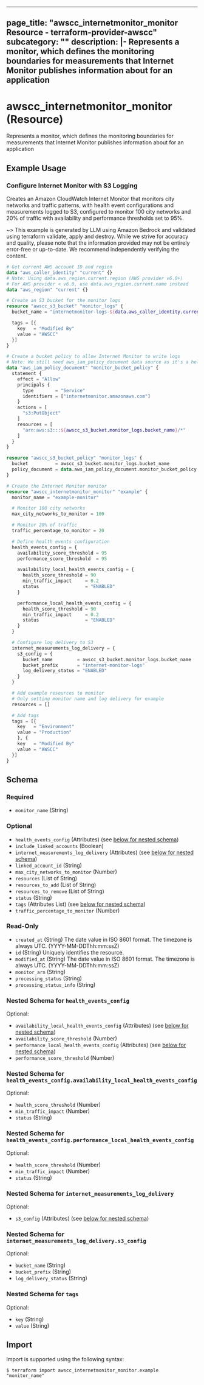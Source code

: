 
---
page_title: "awscc_internetmonitor_monitor Resource - terraform-provider-awscc"
subcategory: ""
description: |-
  Represents a monitor, which defines the monitoring boundaries for measurements that Internet Monitor publishes information about for an application
---

# awscc_internetmonitor_monitor (Resource)

Represents a monitor, which defines the monitoring boundaries for measurements that Internet Monitor publishes information about for an application

## Example Usage

### Configure Internet Monitor with S3 Logging

Creates an Amazon CloudWatch Internet Monitor that monitors city networks and traffic patterns, with health event configurations and measurements logged to S3, configured to monitor 100 city networks and 20% of traffic with availability and performance thresholds set to 95%.

~> This example is generated by LLM using Amazon Bedrock and validated using terraform validate, apply and destroy. While we strive for accuracy and quality, please note that the information provided may not be entirely error-free or up-to-date. We recommend independently verifying the content.

```terraform
# Get current AWS account ID and region
data "aws_caller_identity" "current" {}
# Note: Using data.aws_region.current.region (AWS provider v6.0+)
# For AWS provider < v6.0, use data.aws_region.current.name instead
data "aws_region" "current" {}

# Create an S3 bucket for the monitor logs
resource "awscc_s3_bucket" "monitor_logs" {
  bucket_name = "internetmonitor-logs-${data.aws_caller_identity.current.account_id}-${data.aws_region.current.region}"

  tags = [{
    key   = "Modified By"
    value = "AWSCC"
  }]
}

# Create a bucket policy to allow Internet Monitor to write logs
# Note: We still need aws_iam_policy_document data source as it's a helper for policy generation
data "aws_iam_policy_document" "monitor_bucket_policy" {
  statement {
    effect = "Allow"
    principals {
      type        = "Service"
      identifiers = ["internetmonitor.amazonaws.com"]
    }
    actions = [
      "s3:PutObject"
    ]
    resources = [
      "arn:aws:s3:::${awscc_s3_bucket.monitor_logs.bucket_name}/*"
    ]
  }
}

resource "awscc_s3_bucket_policy" "monitor_logs" {
  bucket          = awscc_s3_bucket.monitor_logs.bucket_name
  policy_document = data.aws_iam_policy_document.monitor_bucket_policy.json
}

# Create the Internet Monitor monitor
resource "awscc_internetmonitor_monitor" "example" {
  monitor_name = "example-monitor"

  # Monitor 100 city networks
  max_city_networks_to_monitor = 100

  # Monitor 20% of traffic
  traffic_percentage_to_monitor = 20

  # Define health events configuration
  health_events_config = {
    availability_score_threshold = 95
    performance_score_threshold  = 95

    availability_local_health_events_config = {
      health_score_threshold = 90
      min_traffic_impact     = 0.2
      status                 = "ENABLED"
    }

    performance_local_health_events_config = {
      health_score_threshold = 90
      min_traffic_impact     = 0.2
      status                 = "ENABLED"
    }
  }

  # Configure log delivery to S3
  internet_measurements_log_delivery = {
    s3_config = {
      bucket_name         = awscc_s3_bucket.monitor_logs.bucket_name
      bucket_prefix       = "internet-monitor-logs"
      log_delivery_status = "ENABLED"
    }
  }

  # Add example resources to monitor
  # Only setting monitor name and log delivery for example
  resources = []

  # Add tags
  tags = [{
    key   = "Environment"
    value = "Production"
    }, {
    key   = "Modified By"
    value = "AWSCC"
  }]
}
```

<!-- schema generated by tfplugindocs -->
## Schema

### Required

- `monitor_name` (String)

### Optional

- `health_events_config` (Attributes) (see [below for nested schema](#nestedatt--health_events_config))
- `include_linked_accounts` (Boolean)
- `internet_measurements_log_delivery` (Attributes) (see [below for nested schema](#nestedatt--internet_measurements_log_delivery))
- `linked_account_id` (String)
- `max_city_networks_to_monitor` (Number)
- `resources` (List of String)
- `resources_to_add` (List of String)
- `resources_to_remove` (List of String)
- `status` (String)
- `tags` (Attributes List) (see [below for nested schema](#nestedatt--tags))
- `traffic_percentage_to_monitor` (Number)

### Read-Only

- `created_at` (String) The date value in ISO 8601 format. The timezone is always UTC. (YYYY-MM-DDThh:mm:ssZ)
- `id` (String) Uniquely identifies the resource.
- `modified_at` (String) The date value in ISO 8601 format. The timezone is always UTC. (YYYY-MM-DDThh:mm:ssZ)
- `monitor_arn` (String)
- `processing_status` (String)
- `processing_status_info` (String)

<a id="nestedatt--health_events_config"></a>
### Nested Schema for `health_events_config`

Optional:

- `availability_local_health_events_config` (Attributes) (see [below for nested schema](#nestedatt--health_events_config--availability_local_health_events_config))
- `availability_score_threshold` (Number)
- `performance_local_health_events_config` (Attributes) (see [below for nested schema](#nestedatt--health_events_config--performance_local_health_events_config))
- `performance_score_threshold` (Number)

<a id="nestedatt--health_events_config--availability_local_health_events_config"></a>
### Nested Schema for `health_events_config.availability_local_health_events_config`

Optional:

- `health_score_threshold` (Number)
- `min_traffic_impact` (Number)
- `status` (String)


<a id="nestedatt--health_events_config--performance_local_health_events_config"></a>
### Nested Schema for `health_events_config.performance_local_health_events_config`

Optional:

- `health_score_threshold` (Number)
- `min_traffic_impact` (Number)
- `status` (String)



<a id="nestedatt--internet_measurements_log_delivery"></a>
### Nested Schema for `internet_measurements_log_delivery`

Optional:

- `s3_config` (Attributes) (see [below for nested schema](#nestedatt--internet_measurements_log_delivery--s3_config))

<a id="nestedatt--internet_measurements_log_delivery--s3_config"></a>
### Nested Schema for `internet_measurements_log_delivery.s3_config`

Optional:

- `bucket_name` (String)
- `bucket_prefix` (String)
- `log_delivery_status` (String)



<a id="nestedatt--tags"></a>
### Nested Schema for `tags`

Optional:

- `key` (String)
- `value` (String)

## Import

Import is supported using the following syntax:

```shell
$ terraform import awscc_internetmonitor_monitor.example "monitor_name"
```
